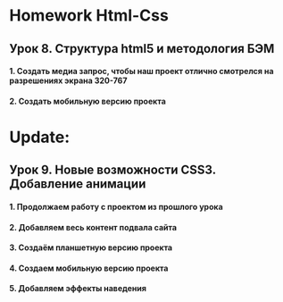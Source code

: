 # Homework Html-Css
## Урок 8. Структура html5 и методология БЭМ
#### 1.	Создать медиа запрос, чтобы наш проект отлично смотрелся на разрешениях экрана 320-767
#### 2.	Создать мобильную версию проекта


# Update:
## Урок 9. Новые возможности CSS3. Добавление анимации
#### 1.	Продолжаем работу с проектом из прошлого урока
#### 2.	Добавляем весь контент подвала сайта
#### 3.	Создаём планшетную версию проекта
#### 4.	Создаем мобильную версию проекта
#### 5.	Добавляем эффекты наведения


